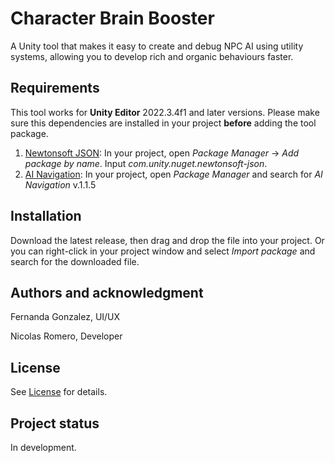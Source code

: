 # Character Brain Booster
A Unity tool that makes it easy to create and debug NPC AI using utility systems, allowing you to develop rich and organic behaviours faster.

## Requirements
This tool works for **Unity Editor** 2022.3.4f1 and later versions.
Please make sure this dependencies are installed in your project **before** adding the tool package.
1. [Newtonsoft JSON](https://docs.unity3d.com/Packages/com.unity.nuget.newtonsoft-json@3.2/manual/index.html): In your project, open *Package Manager* -> *Add package by name*.  Input *com.unity.nuget.newtonsoft-json*.
2. [AI Navigation](https://docs.unity3d.com/Packages/com.unity.ai.navigation@1.1/manual/index.html): In your project, open *Package Manager* and search for *AI Navigation* v.1.1.5
## Installation
Download the latest release, then drag and drop the file into your project. Or you can right-click in your project window and select *Import package* and search for the downloaded file.

## Authors and acknowledgment
Fernanda Gonzalez, UI/UX

Nicolas Romero, Developer

## License
See [License](https://github.com/ISILab-Utalca/CharacterBrainBooster/blob/main/LICENSE) for details.

## Project status
In development.
